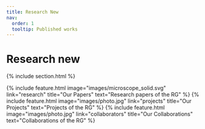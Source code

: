 ```yaml
---
title: Research New
nav:
  order: 1
  tooltip: Published works
---
```


# <i class="fas fa-microscope"></i>Research new
<!--Here are some scientific papers of our research group listed.-->

{% include section.html %}

{%
  include feature.html
  image="images/microscope_solid.svg"
  link="research"
  title="Our Papers"
  text="Research papers of the RG"
%}
{%
  include feature.html
  image="images/photo.jpg"
  link="projects"
  title="Our Projects"
  text="Projects of the RG"
%}
{%
  include feature.html
  image="images/photo.jpg"
  link="collaborators"
  title="Our Collaborations"
  text="Collaborations of the RG"
%}